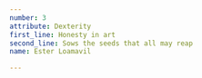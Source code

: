 ```yaml
---
number: 3
attribute: Dexterity
first_line: Honesty in art
second_line: Sows the seeds that all may reap
name: Ester Loamavil

---
```

